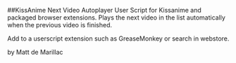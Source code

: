 ##KissAnime Next Video Autoplayer
User Script for Kissanime and packaged browser extensions.
Plays the next video in the list automatically when the previous video is finished.

Add to a userscript extension such as GreaseMonkey or search in webstore.

by Matt de Marillac
